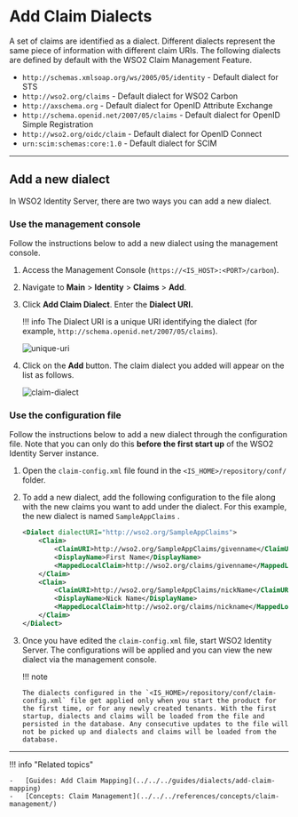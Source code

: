 # Add Claim Dialects

A set of claims are identified as a dialect. Different dialects represent the same piece of information with different claim URIs. The following dialects are defined by default with the WSO2 Claim Management Feature.

- `http://schemas.xmlsoap.org/ws/2005/05/identity` - Default dialect for STS
- `http://wso2.org/claims` - Default dialect for WSO2 Carbon
- `http://axschema.org` - Default dialect for OpenID Attribute Exchange
- `http://schema.openid.net/2007/05/claims` - Default dialect for OpenID Simple Registration
- `http://wso2.org/oidc/claim` - Default dialect for OpenID Connect
- `urn:scim:schemas:core:1.0` - Default dialect for SCIM

---

## Add a new dialect

In WSO2 Identity Server, there are two ways you can add a new dialect.

### Use the management console

Follow the instructions below to add a new dialect using the management console. 

1.  Access the Management Console (`https://<IS_HOST>:<PORT>/carbon`).
2.  Navigate to **Main** > **Identity** > **Claims** > **Add**.
3.  Click **Add Claim Dialect**. Enter the **Dialect URI.**

    !!! info 
        The Dialect URI is a unique URI identifying the dialect (for example, `http://schema.openid.net/2007/05/claims`).

    ![unique-uri](../../../assets/img/guides/unique-uri.png)

4.  Click on the **Add** button. The claim dialect you added will appear on the list as follows.

    ![claim-dialect](../../../assets/img/guides/claim-dialect.png)

### Use the configuration file

Follow the instructions below to add a new dialect through the configuration file. Note that you can only do this **before the first
start up** of the WSO2 Identity Server instance.

1.  Open the `claim-config.xml` file found in the
    `<IS_HOME>/repository/conf/` folder.

2.  To add a new dialect, add the following configuration to the
    file along with the new claims you want to add under the dialect.
    For this example, the new dialect is named
    `SampleAppClaims` .

    ``` xml
    <Dialect dialectURI="http://wso2.org/SampleAppClaims">
        <Claim>
            <ClaimURI>http://wso2.org/SampleAppClaims/givenname</ClaimURI>
            <DisplayName>First Name</DisplayName>
            <MappedLocalClaim>http://wso2.org/claims/givenname</MappedLocalClaim>
        </Claim>
        <Claim>
            <ClaimURI>http://wso2.org/SampleAppClaims/nickName</ClaimURI>
            <DisplayName>Nick Name</DisplayName>
            <MappedLocalClaim>http://wso2.org/claims/nickname</MappedLocalClaim>
        </Claim>
    </Dialect>
    ```

3.  Once you have edited the `claim-config.xml` file, start WSO2 Identity Server. The configurations will be applied
    and you can view the new dialect via the management console.

    !!! note
    
        The dialects configured in the `<IS_HOME>/repository/conf/claim-config.xml` file get applied only when you start the product for the first time, or for any newly created tenants. With the first startup, dialects and claims will be loaded from the file and persisted in the database. Any consecutive updates to the file will not be picked up and dialects and claims will be loaded from the database.
    
----

!!! info "Related topics"

    -   [Guides: Add Claim Mapping](../../../guides/dialects/add-claim-mapping)
    -   [Concepts: Claim Management](../../../references/concepts/claim-management/)
